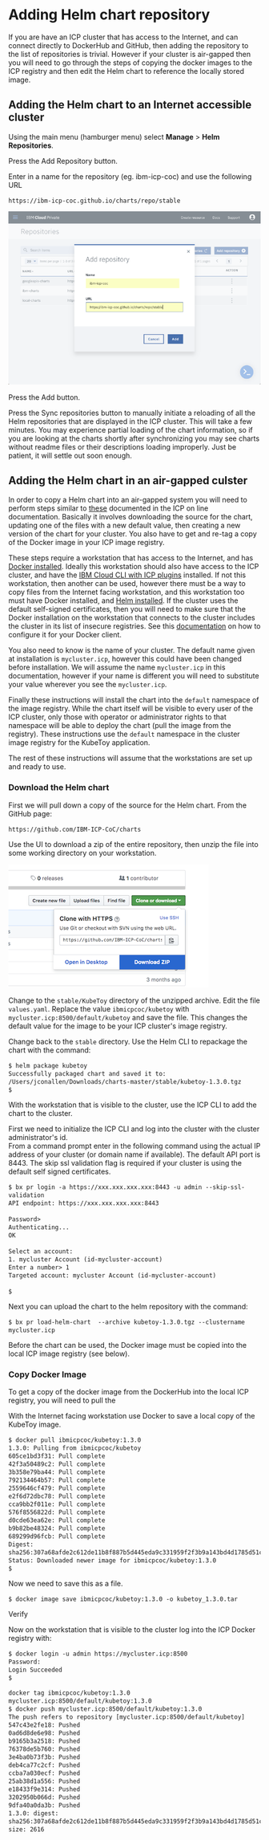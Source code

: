 # Adding Helm chart repository

If you are have an ICP cluster that has access to the Internet, and can 
connect directly to DockerHub and GitHub, then adding the repository to 
the list of repositories is trivial.  However if your cluster is air-gapped 
then you will need to go through the steps of copying the docker images to 
the ICP registry and then edit the Helm chart to reference the locally stored 
image.

## Adding the Helm chart to an Internet accessible cluster

Using the main menu (hamburger menu) select **Manage** > **Helm Repositories**.  

Press the Add Repository button.

Enter in a name for the repository (eg. ibm-icp-coc) and use the following URL 

```
https://ibm-icp-coc.github.io/charts/repo/stable
```

![Add Helm Repository](AddRepository.png)

Press the Add button.

Press the Sync repositories button to manually initiate a reloading of all the 
Helm repositories that are displayed in the ICP cluster.  This will take
a few minutes. You may experience partial loading of the chart information, 
so if you are looking at the charts shortly after synchronizing you may see
charts without readme files or their descriptions loading improperly.  Just be 
patient, it will settle out soon enough.

## Adding the Helm chart in an air-gapped culster

In order to copy a Helm chart into an air-gapped system you will need to perform steps 
similar to [these](https://www.ibm.com/support/knowledgecenter/en/SSBS6K_2.1.0.2/app_center/add_package_offline.html) 
documented in the ICP on line documentation.  Basically it involves downloading the 
source for the chart, updating one of the files with a new default value, then creating 
a new version of the chart for your cluster.  You also have to get and re-tag a copy of 
the Docker image in your ICP image registry.

These steps require a workstation that has access to the Internet, and has [Docker 
installed](https://docs.docker.com/install/).  Ideally this workstation should also 
have access to the ICP cluster, and have the 
[IBM Cloud CLI with ICP plugins](https://www.ibm.com/support/knowledgecenter/SSBS6K_2.1.0.2/manage_cluster/install_cli.html) 
 installed.  If not this workstation, then another 
can be used, however there must be a way to copy files from the Internet facing workstation, 
and this workstation too must have Docker installed, and [Helm installed](https://docs.helm.sh/using_helm/#installing-helm). 
If the cluster uses the default self-signed certificates, then you will need to make sure that the
Docker installation on the workstation that connects to the cluster includes the cluster in 
its list of insecure registries.  See this 
[documentation](https://docs.docker.com/registry/insecure/) on how to configure it for your Docker 
client.


You also need to know is the name of your cluster.  The default name given at installation 
is `mycluster.icp`, however this could have been changed before installation.  We will assume 
the name `mycluster.icp` in this documentation, however if your name is different you will 
need to substitute your value wherever you see the `mycluster.icp`. 

Finally these instructions will install the chart into the `default` namespace of the image 
registry.  While the chart itself will be visible to every user of the ICP cluster, only those with
operator or administrator rights to that namespace will be able to deploy the chart (pull the image 
from the registry).  These instructions use the `default` namespace in the cluster image registry for 
the KubeToy application.

The rest of these instructions will assume that the workstations are set up and ready to use.

### Download the Helm chart

First we will pull down a copy of the source for the Helm chart.  From the GitHub page:

```
https://github.com/IBM-ICP-CoC/charts
```

Use the UI to download a zip of the entire repository, then unzip the file into some working 
directory on your workstation.  

![Download Charts Repository](DownloadZip.png)

Change to the `stable/KubeToy` directory of the unzipped archive.  Edit the file `values.yaml`.
Replace the value `ibmicpcoc/kubetoy` with `mycluster.icp:8500/default/kubetoy` and save the file.
This changes the default value for the image to be your ICP cluster's image registry.

Change back to the `stable` directory.  Use the Helm CLI to repackage the chart with the command:

```
$ helm package kubetoy
Successfully packaged chart and saved it to: /Users/jconallen/Downloads/charts-master/stable/kubetoy-1.3.0.tgz
$
```

With the workstation that is visible to the cluster, use the ICP CLI to add the chart to the cluster.  

First we need to initialize the ICP CLI and log into the cluster with the cluster administrator's id.  
From a command prompt enter in the following command using the actual IP address of your cluster 
(or domain name if available).  The default API port is 8443. The skip ssl validation flag is required 
if your cluster is using the default self signed certificates.

```
$ bx pr login -a https://xxx.xxx.xxx.xxx:8443 -u admin --skip-ssl-validation
API endpoint: https://xxx.xxx.xxx.xxx:8443

Password>
Authenticating...
OK

Select an account:
1. mycluster Account (id-mycluster-account)
Enter a number> 1
Targeted account: mycluster Account (id-mycluster-account)

$
```

Next you can upload the chart to the helm repository with the command:

```
$ bx pr load-helm-chart  --archive kubetoy-1.3.0.tgz --clustername mycluster.icp
```

Before the chart can be used, the Docker image must be copied into the local ICP image registry (see below).

### Copy Docker Image

To get a copy of the docker image from the DockerHub into 
the local ICP registry, you will need to pull the 

With the Internet facing workstation use Docker to save a local copy of the KubeToy image.

```
$ docker pull ibmicpcoc/kubetoy:1.3.0
1.3.0: Pulling from ibmicpcoc/kubetoy
605ce1bd3f31: Pull complete
42f3a50489c2: Pull complete
3b358e79ba44: Pull complete
792134464b57: Pull complete
2559646cf479: Pull complete
e2f6d72dbc78: Pull complete
cca9bb2f011e: Pull complete
576f8556822d: Pull complete
d0cde63ea62e: Pull complete
b9b82be48324: Pull complete
689299d96fcb: Pull complete
Digest: sha256:307a68afde2c612de11b8f887b5d445eda9c331959f2f3b9a143bd4d1785d51c
Status: Downloaded newer image for ibmicpcoc/kubetoy:1.3.0
$
```

Now we need to save this as a file.

```
$ docker image save ibmicpcoc/kubetoy:1.3.0 -o kubetoy_1.3.0.tar
```
Verify 

Now on the workstation that is visible to the cluster log into the ICP Docker registry with:

```
$ docker login -u admin https://mycluster.icp:8500
Password:
Login Succeeded
$
```

```
docker tag ibmicpcoc/kubetoy:1.3.0 mycluster.icp:8500/default/kubetoy:1.3.0
$ docker push mycluster.icp:8500/default/kubetoy:1.3.0
The push refers to repository [mycluster.icp:8500/default/kubetoy]
547c43e2fe18: Pushed
0ad6d8de6e98: Pushed
b9165b3a2518: Pushed
76378de5b760: Pushed
3e4ba0b73f3b: Pushed
deb4ca77c2cf: Pushed
ccba7a030ecf: Pushed
25ab38d1a556: Pushed
e18433f9e314: Pushed
3202950b066d: Pushed
9dfa40a0da3b: Pushed
1.3.0: digest: sha256:307a68afde2c612de11b8f887b5d445eda9c331959f2f3b9a143bd4d1785d51c size: 2616
```












